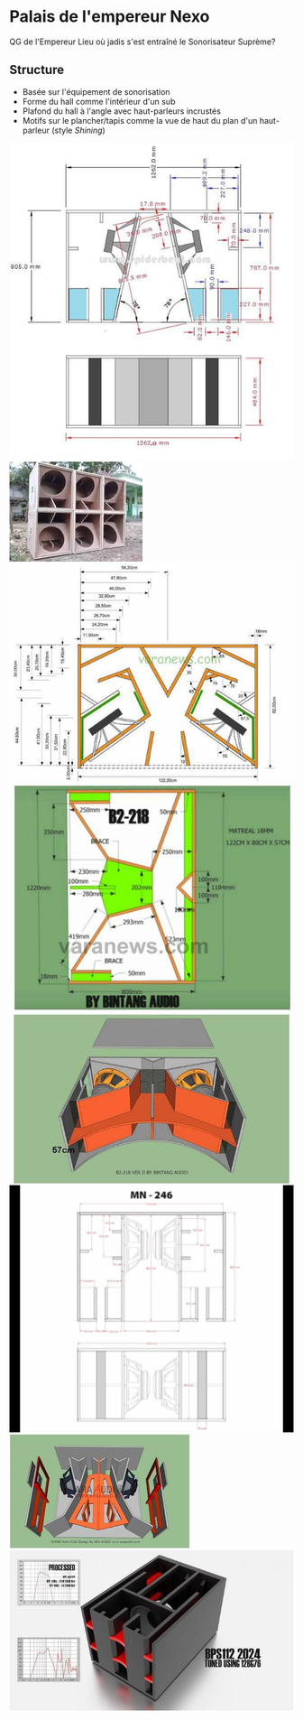 # Palais de l'empereur Nexo

QG de l'Empereur
Lieu où jadis s'est entraîné le Sonorisateur Suprème?

## Structure
- Basée sur l'équipement de sonorisation
- Forme du hall comme l'intérieur d'un sub
- Plafond du hall à l'angle avec haut-parleurs incrustés
- Motifs sur le plancher/tapis comme la vue de haut du plan d'un haut-parleur (style *Shining*)

![Exemple Hall](../../Images/Nexo/palais-nexo-hall-003.jpg)
![Exemple Hall Plafond](../../Images/Nexo/palais-nexo-hall-004.jpg)
![Exemple motifs tapis 001](../../Images/Nexo/palais-nexo-motif-003.jpg)
![Exemple motifs tapis 002](../../Images/Nexo/palais-nexo-texture-001.jpg)
![Exemple entrée throne room](../../Images/Nexo/palais-nexo-hall-005.jpg)
![Exemple throne room](../../Images/Nexo/palais-nexo-layout-004.jpg)
![Exemple couleurs du palais](../../Images/Nexo/palais-nexo-style-001.jpg)